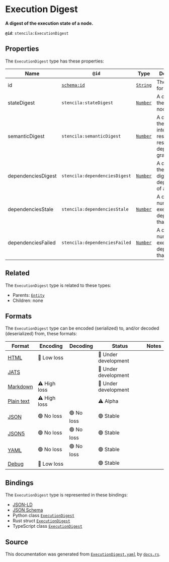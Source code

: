 # Execution Digest

**A digest of the execution state of a node.**

**`@id`**: `stencila:ExecutionDigest`

## Properties

The `ExecutionDigest` type has these properties:

| Name               | `@id`                                | Type                                                                                            | Description                                                                            | Inherited from                                                                                                     |
| ------------------ | ------------------------------------ | ----------------------------------------------------------------------------------------------- | -------------------------------------------------------------------------------------- | ------------------------------------------------------------------------------------------------------------------ |
| id                 | [`schema:id`](https://schema.org/id) | [`String`](https://github.com/stencila/stencila/blob/main/docs/reference/schema/data/string.md) | The identifier for this item                                                           | [`Entity`](https://github.com/stencila/stencila/blob/main/docs/reference/schema/other/entity.md)                   |
| stateDigest        | `stencila:stateDigest`               | [`Number`](https://github.com/stencila/stencila/blob/main/docs/reference/schema/data/number.md) | A digest of the state of a node.                                                       | [`ExecutionDigest`](https://github.com/stencila/stencila/blob/main/docs/reference/schema/flow/execution-digest.md) |
| semanticDigest     | `stencila:semanticDigest`            | [`Number`](https://github.com/stencila/stencila/blob/main/docs/reference/schema/data/number.md) | A digest of the "semantic intent" of the resource with respect to the dependency graph | [`ExecutionDigest`](https://github.com/stencila/stencila/blob/main/docs/reference/schema/flow/execution-digest.md) |
| dependenciesDigest | `stencila:dependenciesDigest`        | [`Number`](https://github.com/stencila/stencila/blob/main/docs/reference/schema/data/number.md) | A digest of the semantic digests the dependencies of a resource.                       | [`ExecutionDigest`](https://github.com/stencila/stencila/blob/main/docs/reference/schema/flow/execution-digest.md) |
| dependenciesStale  | `stencila:dependenciesStale`         | [`Number`](https://github.com/stencila/stencila/blob/main/docs/reference/schema/data/number.md) | A count of the number of execution dependencies that are stale                         | [`ExecutionDigest`](https://github.com/stencila/stencila/blob/main/docs/reference/schema/flow/execution-digest.md) |
| dependenciesFailed | `stencila:dependenciesFailed`        | [`Number`](https://github.com/stencila/stencila/blob/main/docs/reference/schema/data/number.md) | A count of the number of execution dependencies that failed                            | [`ExecutionDigest`](https://github.com/stencila/stencila/blob/main/docs/reference/schema/flow/execution-digest.md) |

## Related

The `ExecutionDigest` type is related to these types:

- Parents: [`Entity`](https://github.com/stencila/stencila/blob/main/docs/reference/schema/other/entity.md)
- Children: none

## Formats

The `ExecutionDigest` type can be encoded (serialized) to, and/or decoded (deserialized) from, these formats:

| Format                                                                                        | Encoding         | Decoding     | Status                 | Notes |
| --------------------------------------------------------------------------------------------- | ---------------- | ------------ | ---------------------- | ----- |
| [HTML](https://github.com/stencila/stencila/blob/main/docs/reference/formats/html.md)         | 🔷 Low loss       |              | 🚧 Under development    |       |
| [JATS](https://github.com/stencila/stencila/blob/main/docs/reference/formats/jats.md)         |                  |              | 🚧 Under development    |       |
| [Markdown](https://github.com/stencila/stencila/blob/main/docs/reference/formats/markdown.md) | ⚠️ High loss     |              | 🚧 Under development    |       |
| [Plain text](https://github.com/stencila/stencila/blob/main/docs/reference/formats/text.md)   | ⚠️ High loss     |              | ⚠️ Alpha               |       |
| [JSON](https://github.com/stencila/stencila/blob/main/docs/reference/formats/json.md)         | 🟢 No loss        | 🟢 No loss    | 🟢 Stable               |       |
| [JSON5](https://github.com/stencila/stencila/blob/main/docs/reference/formats/json5.md)       | 🟢 No loss        | 🟢 No loss    | 🟢 Stable               |       |
| [YAML](https://github.com/stencila/stencila/blob/main/docs/reference/formats/yaml.md)         | 🟢 No loss        | 🟢 No loss    | 🟢 Stable               |       |
| [Debug](https://github.com/stencila/stencila/blob/main/docs/reference/formats/debug.md)       | 🔷 Low loss       |              | 🟢 Stable               |       |

## Bindings

The `ExecutionDigest` type is represented in these bindings:

- [JSON-LD](https://stencila.dev/ExecutionDigest.jsonld)
- [JSON Schema](https://stencila.dev/ExecutionDigest.schema.json)
- Python class [`ExecutionDigest`](https://github.com/stencila/stencila/blob/main/python/python/stencila/types/execution_digest.py)
- Rust struct [`ExecutionDigest`](https://github.com/stencila/stencila/blob/main/rust/schema/src/types/execution_digest.rs)
- TypeScript class [`ExecutionDigest`](https://github.com/stencila/stencila/blob/main/typescript/src/types/ExecutionDigest.ts)

## Source

This documentation was generated from [`ExecutionDigest.yaml`](https://github.com/stencila/stencila/blob/main/schema/ExecutionDigest.yaml) by [`docs.rs`](https://github.com/stencila/stencila/blob/main/rust/schema-gen/src/docs.rs).